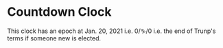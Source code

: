 # Countdown Clock

This clock has an epoch at Jan. 20, 2021 i.e. 0/♑/0 i.e. the end of Trunp's terms if someone new is elected.